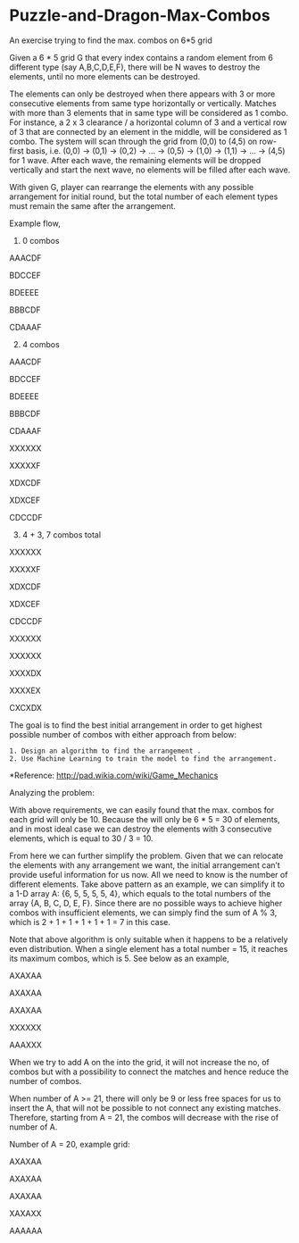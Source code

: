 # Puzzle-and-Dragon-Max-Combos
An exercise trying to find the max. combos on 6*5 grid

Given a 6 * 5 grid G that every index contains a random element from 6 different type (say A,B,C,D,E,F), there will be N waves to destroy the elements, until no more elements can be destroyed. 

The elements can only be destroyed when there appears with 3 or more consecutive elements from same type horizontally or vertically. Matches with more than 3 elements that in same type will be considered as 1 combo. For instance, a 2 x 3 clearance / a horizontal column of 3 and a vertical row of 3 that are connected by an element in the middle, will be considered as 1 combo. The system will scan through the grid from (0,0) to (4,5) on row-first basis, i.e. (0,0) -> (0,1) -> (0,2) -> …  -> (0,5) -> (1,0) -> (1,1) -> … -> (4,5) for 1 wave. After each wave, the remaining elements will be dropped vertically and start the next wave, no elements will be filled after each wave. 

With given G, player can rearrange the elements with any possible arrangement for initial round, but the total number of each element types must remain the same after the arrangement. 

Example flow, 

1. 0 combos

AAACDF

BDCCEF

BDEEEE

BBBCDF

CDAAAF

2. 4 combos

AAACDF

BDCCEF

BDEEEE

BBBCDF

CDAAAF


XXXXXX

XXXXXF

XDXCDF

XDXCEF

CDCCDF

3. 4 + 3, 7 combos total

XXXXXX

XXXXXF

XDXCDF

XDXCEF

CDCCDF


XXXXXX

XXXXXX

XXXXDX

XXXXEX

CXCXDX

The goal is to find the best initial arrangement in order to get highest possible number of combos with either approach from below:

	1. Design an algorithm to find the arrangement .
	2. Use Machine Learning to train the model to find the arrangement.

*Reference: http://pad.wikia.com/wiki/Game_Mechanics


Analyzing the problem:

With above requirements, we can easily found that the max. combos for each grid will only be 10. Because the will only be 6 * 5 = 30 of elements, and in most ideal case we can destroy the elements with 3 consecutive elements, which is equal to 30 / 3 = 10. 

From here we can further simplify the problem. Given that we can relocate the elements with any arrangement we want, the initial arrangement can’t provide useful information for us now. All we need to know is the number of different elements. Take above pattern as an example, we can simplify it to a 1-D array A: {6, 5, 5, 5, 5, 4}, which equals to the total numbers of the array {A, B, C, D, E, F}. Since there are no possible ways to achieve higher combos with insufficient elements, we can simply find the sum of A % 3, which is 2 + 1 + 1 + 1 + 1 + 1 = 7 in this case. 

Note that above algorithm is only suitable when it happens to be a relatively even distribution. When a single element has a total number = 15, it reaches its maximum combos, which is 5. See below as an example,

AXAXAA

AXAXAA

AXAXAA

XXXXXX

AAAXXX

When we try to add A on the into the grid, it will not increase the no, of combos but with a possibility to connect the matches and hence reduce the number of combos. 

When number of A >= 21, there will only be 9 or less free spaces for us to insert the A, that will not be possible to not connect any existing matches. Therefore, starting from A = 21, the combos will decrease with the rise of number of A.

Number of A = 20, example grid:

AXAXAA

AXAXAA

AXAXAA

XAXAXX

AAAAAA



